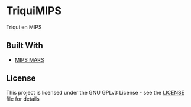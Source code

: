 # TriquiMIPS

Triqui en MIPS

## Built With

* [MIPS MARS](http://courses.missouristate.edu/KenVollmar/MARS/)

## License

This project is licensed under the GNU GPLv3 License - see the [LICENSE](https://github.com/adgarciaar/Triqui/blob/master/LICENSE) file for details
